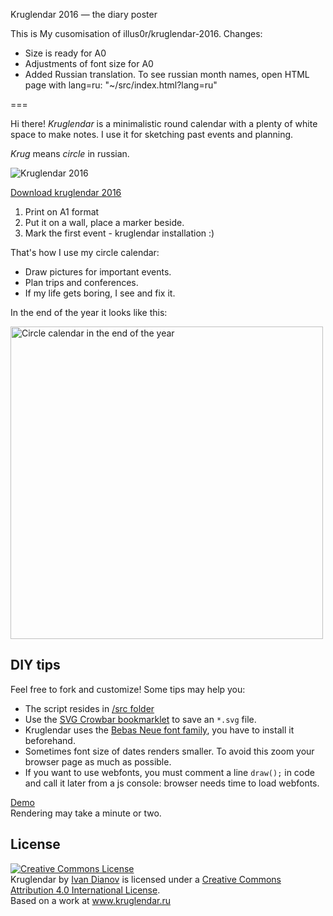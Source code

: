 Kruglendar 2016 — the diary poster

This is My cusomisation of illus0r/kruglendar-2016. Changes:
* Size is ready for A0
* Adjustments of font size for A0
* Added Russian translation. To see russian month names, open HTML page with lang=ru: "~/src/index.html?lang=ru"

===

Hi there! *Kruglendar* is a minimalistic round calendar with a plenty of white space to make notes. I use it for sketching past events and planning.

*Krug* means *circle* in russian.

![Kruglendar 2016](https://cloud.githubusercontent.com/assets/797993/12024972/e4fd23fa-adba-11e5-9b1e-76b7cb74b993.png)

<a href="http://kruglendar.ru/en/" target="_blank">Download kruglendar 2016</a>

1. Print on А1 format
1. Put it on a wall, place a marker beside.
1. Mark the first event - kruglendar installation :)

That's how I use my circle calendar:

* Draw pictures for important events.
* Plan trips and conferences.
* If my life gets boring, I see and fix it.

In the end of the year it looks like this:

<img src="https://cloud.githubusercontent.com/assets/797993/12012448/bee53826-ad04-11e5-8f9a-b880d8e90ca1.png" alt="Circle calendar in the end of the year" width="500px" />

DIY tips
---
Feel free to fork and customize! Some tips may help you:

* The script resides in [/src folder](https://github.com/illus0r/kruglendar-2016/tree/gh-pages/src)
* Use the [SVG Crowbar bookmarklet](http://nytimes.github.io/svg-crowbar/) to save an `*.svg` file.
* Kruglendar uses the [Bebas Neue font family](http://www.fontfabric.com/bebas-neue/), you have to install it beforehand.
* Sometimes font size of dates renders smaller. To avoid this zoom your browser page as much as possible.
* If you want to use webfonts, you must comment a line `draw();` in code and call it later from a js console: browser needs time to load webfonts.

[Demo](http://kruglendar.ru/src/index.html)  
Rendering may take a minute or two.

License
---
<a rel="license" href="http://creativecommons.org/licenses/by/4.0/"><img alt="Creative Commons License" style="border-width:0" src="https://i.creativecommons.org/l/by/4.0/88x31.png" /></a><br /><span xmlns:dct="http://purl.org/dc/terms/" property="dct:title">Kruglendar</span> by <a xmlns:cc="http://creativecommons.org/ns#" href="www.kruglendar.ru" property="cc:attributionName" rel="cc:attributionURL">Ivan Dianov</a> is licensed under a <a rel="license" href="http://creativecommons.org/licenses/by/4.0/">Creative Commons Attribution 4.0 International License</a>.<br />Based on a work at <a xmlns:dct="http://purl.org/dc/terms/" href="www.kruglendar.ru" rel="dct:source">www.kruglendar.ru</a>
